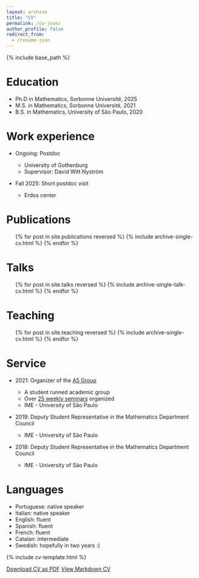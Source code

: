 ```yaml
---
layout: archive
title: "CV"
permalink: /cv-json/
author_profile: false
redirect_from:
  - /resume-json
---
```


{% include base_path %}


Education
======
* Ph.D in Mathematics, Sorbonne Université, 2025 
* M.S. in Mathematics, Sorbonne Université, 2021
* B.S. in Mathematics, University of São Paulo, 2020

Work experience
======
* Ongoing: Postdoc 
  * University of Gothenburg
  * Supervisor: David Witt Nyström


* Fall 2025: Short postdoc visit
  * Erdos center


  

Publications
======
  <ul>{% for post in site.publications reversed %}
    {% include archive-single-cv.html %}
  {% endfor %}</ul>
  
Talks
======
  <ul>{% for post in site.talks reversed %}
    {% include archive-single-talk-cv.html  %}
  {% endfor %}</ul>
  
Teaching
======
  <ul>{% for post in site.teaching reversed %}
    {% include archive-single-cv.html %}
  {% endfor %}</ul>
  
Service 
======
* 2021: Organizer of the [A5 Group](https://www.ime.usp.br/~acinco/en.html)
  * A student runned academic group
  * Over [25 weekly seminars](https://www.ime.usp.br/~acinco/past-seminars.html) organized
  * IME - University of São Paulo

* 2019: Deputy Student Representative in the Mathematics Department Council
  * IME - University of São Paulo

* 2018: Deputy Student Representative in the Mathematics Department Council
  * IME - University of São Paulo

Languages
======
* Portuguese: native speaker
* Italian: native speaker
* English: fluent
* Spanish: fluent
* French: fluent
* Catalan: intermediate
* Swedish: hopefully in two years :)


{% include cv-template.html %}

<div class="cv-download-links">
  <a href="{{ base_path }}/files/cv.pdf" class="btn btn--primary">Download CV as PDF</a>
  <a href="{{ base_path }}" class="btn btn--inverse">View Markdown CV</a>
</div>
